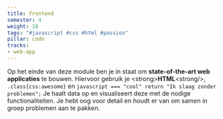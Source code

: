 ```yaml
---
title: Frontend
semester: 4
weight: 10
tags: "#javascript #css #html #passion"
pillar: code
tracks:
- web-app
---
```


Op het einde van deze module ben je in staat om **state-of-the-art web applicaties** te bouwen. Hiervoor gebruik je &#x3C;strong&#x3E;**HTML**&#x3C;strong/&#x3E;, ```.class{css:awesome}``` en ```javascript === "cool" return "Ik slaag zonder problemen";``` Je haalt data op en visualiseert deze met de nodige functionaliteiten. Je hebt oog voor detail en houdt er van om samen in groep problemen aan te pakken.
